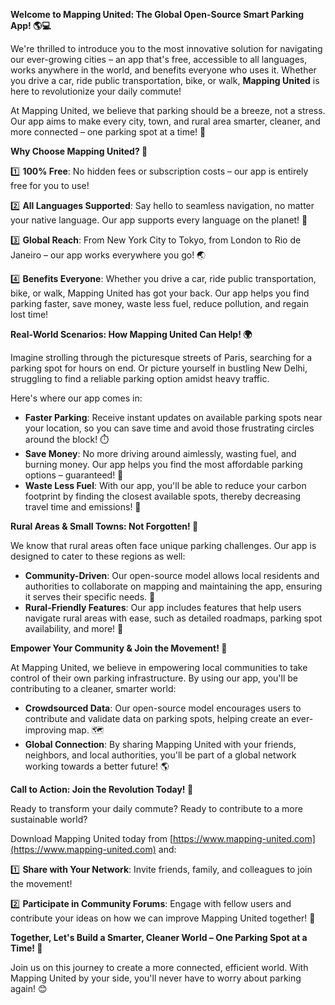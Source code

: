 **Welcome to Mapping United: The Global Open-Source Smart Parking App! 🌎💻**

We're thrilled to introduce you to the most innovative solution for navigating our ever-growing cities – an app that's free, accessible to all languages, works anywhere in the world, and benefits everyone who uses it. Whether you drive a car, ride public transportation, bike, or walk, **Mapping United** is here to revolutionize your daily commute!

At Mapping United, we believe that parking should be a breeze, not a stress. Our app aims to make every city, town, and rural area smarter, cleaner, and more connected – one parking spot at a time! 🌟

**Why Choose Mapping United? 🤔**

1️⃣ **100% Free**: No hidden fees or subscription costs – our app is entirely free for you to use!

2️⃣ **All Languages Supported**: Say hello to seamless navigation, no matter your native language. Our app supports every language on the planet! 💬

3️⃣ **Global Reach**: From New York City to Tokyo, from London to Rio de Janeiro – our app works everywhere you go! 🌏

4️⃣ **Benefits Everyone**: Whether you drive a car, ride public transportation, bike, or walk, Mapping United has got your back. Our app helps you find parking faster, save money, waste less fuel, reduce pollution, and regain lost time!

**Real-World Scenarios: How Mapping United Can Help! 🌍**

Imagine strolling through the picturesque streets of Paris, searching for a parking spot for hours on end. Or picture yourself in bustling New Delhi, struggling to find a reliable parking option amidst heavy traffic.

Here's where our app comes in:

* **Faster Parking**: Receive instant updates on available parking spots near your location, so you can save time and avoid those frustrating circles around the block! ⏱️
* **Save Money**: No more driving around aimlessly, wasting fuel, and burning money. Our app helps you find the most affordable parking options – guaranteed! 💸
* **Waste Less Fuel**: With our app, you'll be able to reduce your carbon footprint by finding the closest available spots, thereby decreasing travel time and emissions! 🚀

**Rural Areas & Small Towns: Not Forgotten! 🌾**

We know that rural areas often face unique parking challenges. Our app is designed to cater to these regions as well:

* **Community-Driven**: Our open-source model allows local residents and authorities to collaborate on mapping and maintaining the app, ensuring it serves their specific needs. 👥
* **Rural-Friendly Features**: Our app includes features that help users navigate rural areas with ease, such as detailed roadmaps, parking spot availability, and more! 🚗

**Empower Your Community & Join the Movement! 🌈**

At Mapping United, we believe in empowering local communities to take control of their own parking infrastructure. By using our app, you'll be contributing to a cleaner, smarter world:

* **Crowdsourced Data**: Our open-source model encourages users to contribute and validate data on parking spots, helping create an ever-improving map. 🗺️
* **Global Connection**: By sharing Mapping United with your friends, neighbors, and local authorities, you'll be part of a global network working towards a better future! 🌎

**Call to Action: Join the Revolution Today! 🚀**

Ready to transform your daily commute? Ready to contribute to a more sustainable world?

Download Mapping United today from [https://www.mapping-united.com](https://www.mapping-united.com) and:

1️⃣ **Share with Your Network**: Invite friends, family, and colleagues to join the movement!

2️⃣ **Participate in Community Forums**: Engage with fellow users and contribute your ideas on how we can improve Mapping United together! 💬

**Together, Let's Build a Smarter, Cleaner World – One Parking Spot at a Time! 🌟**

Join us on this journey to create a more connected, efficient world. With Mapping United by your side, you'll never have to worry about parking again! 😊